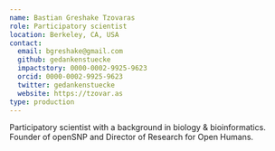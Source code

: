 ```yaml
---
name: Bastian Greshake Tzovaras
role: Participatory scientist
location: Berkeley, CA, USA
contact:
  email: bgreshake@gmail.com
  github: gedankenstuecke
  impactstory: 0000-0002-9925-9623
  orcid: 0000-0002-9925-9623
  twitter: gedankenstuecke
  website: https://tzovar.as
type: production
---
```


Participatory scientist with a background in biology & bioinformatics. Founder of openSNP and Director of Research for Open Humans. 

